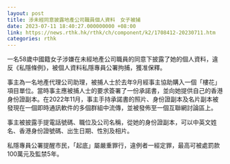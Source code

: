 ```yaml
---
layout: post
title: 涉未經同意披露地產公司職員個人資料　女子被捕
date: 2023-07-11 18:40:27.000000000 +08:00
link: https://news.rthk.hk/rthk/ch/component/k2/1708412-20230711.htm
categories: rthk
---
```


一名58歲中國籍女子涉嫌在未經地產公司職員的同意下披露了她的個人資料，違反《私隱條例》，被個人資料私隱專員公署拘捕，獲准保釋。

事主為一名地產代理公司助理，被捕人士於去年9月經事主協助購入一個「樓花」項目單位。當時事主應被捕人士的要求簽署了一份承諾書，並向她提供自己的香港身份證副本。在2022年11月，事主手持承諾書的照片、身份證副本及名片副本被發現在一個即時通訊軟件的多個群組中流傳，並被發佈至一個互聯網討論區上。

事主被披露手提電話號碼、職位及公司名稱，從她的身份證副本，可以中英文姓名、香港身份證號碼、出生日期、性別及相片。

私隱專員公署提醒市民，「起底」屬嚴重罪行，違例者一經定罪，最高可被處罰款100萬元及監禁5年。
